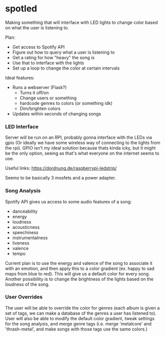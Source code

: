 # spotled
Making something that will interface with LED lights to change color based on what the user is listening to.

Plan:
- Get access to Spotify API
- Figure out how to query what a user is listening to
- Get a rating for how "heavy" the song is
- Use that to interface with the lights
- Set up a loop to change the color at certain intervals

Ideal features:
- Runs a webserver (Flask?)
	- Turns it off/on
	- Change users or something
	- hardcode genres to colors (or something idk)
	- Dim/brighten colors
- Updates within seconds of changing songs

### LED Interface

Server will be run on an RPI, probably gonna interface with the LEDs via gpio (Or ideally we have some wireless way of connecting to the lights from the rpi). GPIO isn't my ideal solution because thats kinda icky, but it might be the only option, seeing as that's what everyone on the internet seems to use.

Useful links:
https://dordnung.de/raspberrypi-ledstrip/

Seems to be basically 3 mosfets and a power adapter.

### Song Analysis
Spotify API gives us access to some audio features of a song:
- danceability
- energy
- loudness
- acousticness
- speechiness
- instrumentalness
- liveness
- valence
- tempo

Current plan is to use the energy and valence of the song to associate it with an emotion, and then apply this to a color gradient (ex. happy to sad maps from blue to red). This will give us a default color for every song. Another possibility is to change the brightness of the lights based on the loudness of the song.

### User Overrides
The user will be able to override the color for genres (each album is given a set of tags, we can make a database of the genres a user has listened to). User will also be able to modify the default color gradient, tweak settings for the song analysis, and merge genre tags (i.e. merge 'metalcore' and 'thrash-metal', and make songs with those tags use the same colors.)

